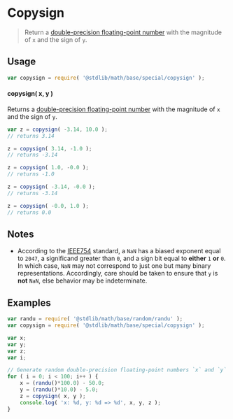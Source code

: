 # Copysign

> Return a [double-precision floating-point number][ieee754] with the magnitude of `x` and the sign of `y`.


<section class="usage">

## Usage

``` javascript
var copysign = require( '@stdlib/math/base/special/copysign' );
```

#### copysign( x, y )

Returns a [double-precision floating-point number][ieee754] with the magnitude of `x` and the sign of `y`.

``` javascript
var z = copysign( -3.14, 10.0 );
// returns 3.14

z = copysign( 3.14, -1.0 );
// returns -3.14

z = copysign( 1.0, -0.0 );
// returns -1.0

z = copysign( -3.14, -0.0 );
// returns -3.14

z = copysign( -0.0, 1.0 );
// returns 0.0
```

</section>

<!-- /.usage -->


<section class="notes">

## Notes

* According to the [IEEE754][ieee754] standard, a `NaN` has a biased exponent equal to `2047`, a significand greater than `0`, and a sign bit equal to __either__ `1` __or__ `0`. In which case, `NaN` may not correspond to just one but many binary representations. Accordingly, care should be taken to ensure that `y` is __not__ `NaN`, else behavior may be indeterminate.

</section>

<!-- /.notes -->


<section class="examples">

## Examples

``` javascript
var randu = require( '@stdlib/math/base/random/randu' );
var copysign = require( '@stdlib/math/base/special/copysign' );

var x;
var y;
var z;
var i;

// Generate random double-precision floating-point numbers `x` and `y` and copy the sign of `y` to `x`...
for ( i = 0; i < 100; i++ ) {
    x = (randu()*100.0) - 50.0;
    y = (randu()*10.0) - 5.0;
    z = copysign( x, y );
    console.log( 'x: %d, y: %d => %d', x, y, z );
}
```

</section>

<!-- /.examples -->


<section class="links">

[ieee754]: https://en.wikipedia.org/wiki/IEEE_754-1985

</section>

<!-- /.links -->
